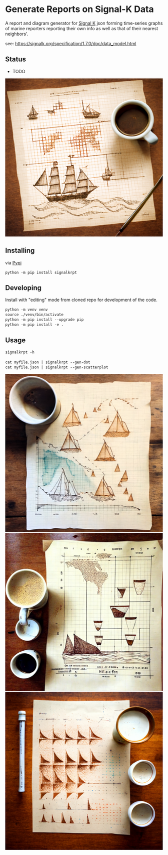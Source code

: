 Generate Reports on Signal-K Data
==============

A report and diagram generator for [Signal K](https://signalk.org/specification/1.7.0/doc/data_model.html) json forming time-series graphs of
marine reporters reporting their own info as well as that of their nearest
neighbors'.


see: https://signalk.org/specification/1.7.0/doc/data_model.html

Status
----------

* TODO

![Fun Mutation of Dot Output](docs/boats2.png)


Installing
-----------

via [Pypi](https://pypi.org/project/signalkrpt/)

```
python -m pip install signalkrpt
```

Developing
-----------

Install with "editing" mode from cloned repo for development of the code.

```
python -m venv venv
source ./venv/bin/activate
python -m pip install --upgrade pip
python -m pip install -e .
```

Usage
----------

```
signalkrpt -h

cat myfile.json | signalkrpt --gen-dot
cat myfile.json | signalkrpt --gen-scatterplot
```

![Fun Mutation of Dot Output](docs/boats1.png)
![Fun Mutation of Dot Output](docs/boats3.png)
![Fun Mutation of Dot Output](docs/boats4.png)
